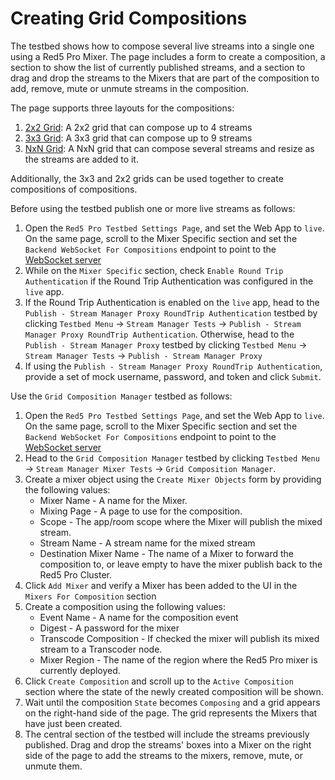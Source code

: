 # Creating Grid Compositions

The testbed shows how to compose several live streams into a single one using a Red5 Pro Mixer. The page includes a form to create a composition, a section to show the list of currently published streams, and a section to drag and drop the streams to the Mixers that are part of the composition to add, remove, mute or unmute streams in the composition. 

The page supports three layouts for the compositions:
1. [2x2 Grid](../../sample-mixer-pages/2x2): A 2x2 grid that can compose up to 4 streams
2. [3x3 Grid](../../sample-mixer-pages/3x3): A 3x3 grid that can compose up to 9 streams
3. [NxN Grid](../../sample-mixer-pages/nxn): A NxN grid that can compose several streams and resize as the streams are added to it.

Additionally, the 3x3 and 2x2 grids can be used together to create compositions of compositions. 

Before using the testbed publish one or more live streams as follows:
1. Open the `Red5 Pro Testbed Settings Page`, and set the Web App to `live`. On the same page, scroll to the Mixer Specific section and set the `Backend WebSocket For Compositions` endpoint to point to the [WebSocket server](https://github.com/red5pro/nodejs-mixer-backend/tree/main/backend-mixer-testbeds)
2. While on the `Mixer Specific` section, check `Enable Round Trip Authentication` if the Round Trip Authentication was configured in the `live` app.
3. If the Round Trip Authentication is enabled on the `live` app, head to the `Publish - Stream Manager Proxy RoundTrip Authentication` testbed by clicking `Testbed Menu` -> `Stream Manager Tests` -> `Publish - Stream Manager Proxy RoundTrip Authentication`. Otherwise, head to the `Publish - Stream Manager Proxy` testbed by clicking `Testbed Menu` -> `Stream Manager Tests` -> `Publish - Stream Manager Proxy`
4. If using the `Publish - Stream Manager Proxy RoundTrip Authentication`, provide a set of mock username, password, and token and click `Submit`.
   
Use the `Grid Composition Manager` testbed as follows:
1. Open the `Red5 Pro Testbed Settings Page`, and set the Web App to `live`. On the same page, scroll to the Mixer Specific section and set the `Backend WebSocket For Compositions` endpoint to point to the [WebSocket server](https://github.com/red5pro/nodejs-mixer-backend/tree/main/backend-mixer-testbeds)
2. Head to the `Grid Composition Manager` testbed by clicking `Testbed Menu` -> `Stream Manager Mixer Tests` -> `Grid Composition Manager`. 
3. Create a mixer object using the `Create Mixer Objects` form by providing the following values:
   * Mixer Name - A name for the Mixer.
   * Mixing Page - A page to use for the composition.
   * Scope - The app/room scope where the Mixer will publish the mixed stream.
   * Stream Name - A stream name for the mixed stream
   * Destination Mixer Name - The name of a Mixer to forward the composition to, or leave empty to have the mixer publish back to the Red5 Pro Cluster.
4. Click `Add Mixer` and verify a Mixer has been added to the UI in the `Mixers For Composition` section
5. Create a composition using the following values:
   * Event Name - A name for the composition event
   * Digest -  A password for the mixer
   * Transcode Composition - If checked the mixer will publish its mixed stream to a Transcoder node.
   * Mixer Region - The name of the region where the Red5 Pro mixer is currently deployed.
6. Click `Create Composition` and scroll up to the `Active Composition` section where the state of the newly created composition will be shown. 
7. Wait until the composition `State` becomes `Composing` and a grid appears on the right-hand side of the page. The grid represents the Mixers that have just been created.
8. The central section of the testbed will include the streams previously published. Drag and drop the streams' boxes into a Mixer on the right side of the page to add the streams to the mixers, remove, mute, or unmute them.